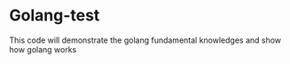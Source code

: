 # Golang-test

This code will demonstrate the golang fundamental knowledges and show how golang works 
